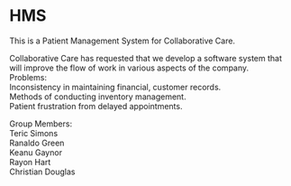 # HMS
 This is a Patient Management System for Collaborative Care.<br />

Collaborative Care has requested that we develop a software system that will improve the flow of work in various aspects of the company.<br />
Problems:
<br />
	Inconsistency in maintaining financial, customer records.
	<br />
	Methods of conducting inventory management.
	<br />
	Patient frustration from delayed appointments.
	<br />


Group Members:
<br />
Teric Simons
<br />
Ranaldo Green
<br />
Keanu Gaynor
<br />
Rayon Hart
<br />
Christian Douglas
<br />

